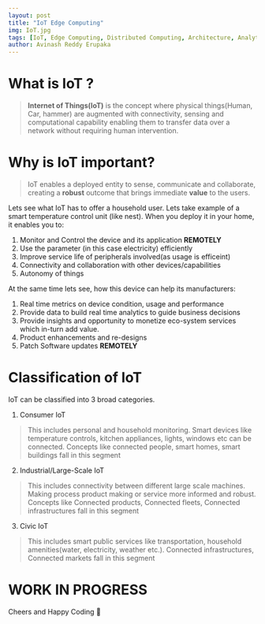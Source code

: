 ```yaml
---
layout: post
title: "IoT Edge Computing"
img: IoT.jpg
tags: [IoT, Edge Computing, Distributed Computing, Architecture, Analytics, Monitoring, Sensors, Connected Systems]
author: Avinash Reddy Erupaka
---
```


# What is IoT ?

>**Internet of Things(IoT)** is the concept where physical things(Human, Car, hammer) are augmented with connectivity, sensing and computational capability enabling them to transfer data over a network without requiring human intervention.

# Why is IoT important?

>IoT enables a deployed entity to sense, communicate and collaborate, creating a **robust** outcome that brings immediate **value** to the users.

Lets see what IoT has to offer a household user. Lets take example of a smart temperature control unit (like nest). When you deploy it in your home, it enables you to:

1. Monitor and Control the device and its application **REMOTELY**
2. Use the parameter (in this case electricity) efficiently
3. Improve service life of peripherals involved(as usage is efficeint)
4. Connectivity and collaboration with other devices/capabilities
5. Autonomy of things

At the same time lets see, how this device can help its manufacturers:

1. Real time metrics on device condition, usage and performance
2. Provide data to build real time analytics to guide business decisions
3. Provide insights and opportunity to monetize eco-system services which in-turn add value.
4. Product enhancements and re-designs
5. Patch Software updates **REMOTELY**

# Classification of IoT

IoT can be classified into 3 broad categories.

1. Consumer IoT

> This includes personal and household monitoring. Smart devices like temperature controls, kitchen appliances, lights, windows etc can be connected. Concepts like connected people, smart homes, smart buildings fall in this segment

2. Industrial/Large-Scale IoT

> This includes connectivity between different large scale machines. Making process product making or service more informed and robust. Concepts like Connected products, Connected fleets, Connected infrastructures fall in this segment

3. Civic IoT

> This includes smart public services like transportation, household amenities(water, electricity, weather etc.).
Connected infrastructures, Connected markets fall in this segment

# WORK IN PROGRESS

Cheers and Happy Coding 🤘
